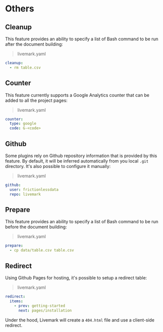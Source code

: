# Others

## Cleanup

This feature provides an ability to specify a list of Bash command to be run after the document building:

> livemark.yaml

```yaml
cleanup:
  - rm table.csv
```

## Counter

This feature currently supports a Google Analytics counter that can be added to all the project pages:

> livemark.yaml

```yaml
counter:
  type: google
  code: G-<code>
```

## Github

Some plugins rely on Github repository information that is provided by this feature. By default, it will be inferred automatically from you local `.git` directory. It's also possible to configure it manually:

> livemark.yaml

```yaml
github:
  user: frictionlessdata
  repo: livemark
```

## Prepare

This feature provides an ability to specify a list of Bash command to be run before the document building:

> livemark.yaml

```yaml
prepare:
  - cp data/table.csv table.csv
```

## Redirect

Using Github Pages for hosting, it's possible to setup a redirect table:

> livemark.yaml

```yaml
redirect:
  items:
    - prev: getting-started
      next: pages/installation
```

Under the hood, Livemark will create a `404.html` file and use a client-side redirect.
